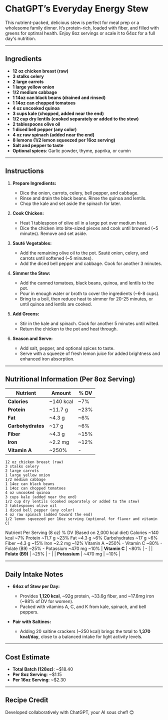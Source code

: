 # ChatGPT’s Everyday Energy Stew

This nutrient-packed, delicious stew is perfect for meal prep or a wholesome family dinner. It’s protein-rich, loaded with fiber, and filled with greens for optimal health. Enjoy 8oz servings or scale it to 64oz for a full day's nutrition.

---

## **Ingredients**
- **12 oz chicken breast (raw)**
- **3 stalks celery**
- **2 large carrots**
- **1 large yellow onion**
- **1/2 medium cabbage**
- **1 14oz can black beans (drained and rinsed)**
- **1 14oz can chopped tomatoes**
- **4 oz uncooked quinoa**
- **3 cups kale (chopped, added near the end)**
- **1/2 cup dry lentils (cooked separately or added to the stew)**
- **2 tablespoons olive oil**
- **1 diced bell pepper (any color)**
- **4 oz raw spinach (added near the end)**
- **8 lemons (1/2 lemon squeezed per 16oz serving)**
- **Salt and pepper to taste**
- **Optional spices**: Garlic powder, thyme, paprika, or cumin

---

## **Instructions**
1. **Prepare Ingredients:**
   - Dice the onion, carrots, celery, bell pepper, and cabbage.
   - Rinse and drain the black beans. Rinse the quinoa and lentils.
   - Chop the kale and set aside the spinach for later.

2. **Cook Chicken:**
   - Heat 1 tablespoon of olive oil in a large pot over medium heat.
   - Dice the chicken into bite-sized pieces and cook until browned (~5 minutes). Remove and set aside.

3. **Sauté Vegetables:**
   - Add the remaining olive oil to the pot. Sauté onion, celery, and carrots until softened (~5 minutes).
   - Add the diced bell pepper and cabbage. Cook for another 3 minutes.

4. **Simmer the Stew:**
   - Add the canned tomatoes, black beans, quinoa, and lentils to the pot.
   - Pour in enough water or broth to cover the ingredients (~6-8 cups).
   - Bring to a boil, then reduce heat to simmer for 20-25 minutes, or until quinoa and lentils are cooked.

5. **Add Greens:**
   - Stir in the kale and spinach. Cook for another 5 minutes until wilted.
   - Return the chicken to the pot and heat through.

6. **Season and Serve:**
   - Add salt, pepper, and optional spices to taste.
   - Serve with a squeeze of fresh lemon juice for added brightness and enhanced iron absorption.

---

## **Nutritional Information (Per 8oz Serving)**
| **Nutrient**      | **Amount**    | **% DV**                |
|--------------------|---------------|-------------------------|
| **Calories**       | ~140 kcal     | ~7%                    |
| **Protein**        | ~11.7 g       | ~23%                   |
| **Fat**            | ~4.3 g        | ~6%                    |
| **Carbohydrates**  | ~17 g         | ~6%                    |
| **Fiber**          | ~4.3 g        | ~15%                   |
| **Iron**           | ~2.2 mg       | ~12%                   |
| **Vitamin A**      | ~250%         | -                      |
    12 oz chicken breast (raw)
    3 stalks celery
    2 large carrots
    1 large yellow onion
    1/2 medium cabbage
    1 14oz can black beans
    1 14oz can chopped tomatoes
    4 oz uncooked quinoa
    3 cups kale (added near the end)
    1/2 cup dry lentils (cooked separately or added to the stew)
    2 tablespoons olive oil
    1 diced bell pepper (any color)
    4 oz raw spinach (added toward the end)
    1/2 lemon squeezed per 16oz serving (optional for flavor and vitamin C)



Nutrient	Per Serving (8 oz)	% DV (Based on 2,000 kcal diet)
Calories	~140 kcal	~7%
Protein	~11.7 g	~23%
Fat	~4.3 g	~6%
Carbohydrates	~17 g	~6%
Fiber	~4.3 g	~15%
Iron	~2.2 mg	~12%
Vitamin A	~250%	-
Vitamin C	~80%	-
Folate (B9)	~25%	-
Potassium	~470 mg	~10%
| **Vitamin C**      | ~80%          | -                      |
| **Folate (B9)**    | ~25%          | -                      |
| **Potassium**      | ~470 mg       | ~10%                   |

---

## **Daily Intake Notes**
- **64oz of Stew per Day:**
  - Provides **1,120 kcal**, ~92g protein, ~33.6g fiber, and ~17.6mg iron (~98% of DV for women).
  - Packed with vitamins A, C, and K from kale, spinach, and bell peppers.

- **Pair with Saltines:**
  - Adding 20 saltine crackers (~250 kcal) brings the total to **1,370 kcal/day**, close to a balanced intake for light activity levels.

---

## **Cost Estimate**
- **Total Batch (128oz)**: ~$18.40
- **Per 8oz Serving**: ~$1.15
- **Per 16oz Serving**: ~$2.30

---

## **Recipe Credit**
Developed collaboratively with ChatGPT, your AI sous chef! 😊
